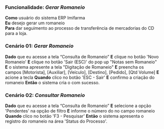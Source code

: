 ### Funcionalidade: *Gerar Romaneio*

**Como** usuário do sistema ERP Imifarma <br/>
**Eu** desejo gerar um romaneio <br/>
**Para** dar seguimento ao processo de transferência de mercadorias do CD para a loja. <br/>

### Cenário 01: *Gerar Romaneio*

**Dado** que eu acesse a tela “Consulta de Romaneio”
**E** clique no botão 'Novo Romaneio'
**E** clique no botão 'Sair (ESC)' do pop up "Notas sem Romaneio"
**E** o sistema apresente a tela "Digitação de Romaneio"
**E** preencha os campos [Motorista], [Auxiliar], [Veículo], [Destino], [Pedido], [Qtd Volume]
**E** acione a tecla <ENTER>
**Quando** clico no botão 'ESC - Sair'
**E** confirmo a criação do romaneio
**Então** o sistema cria o com sucesso.


### Cenário 02: *Consultar Romaneio*

**Dado** que eu acesse a tela “Consulta de Romaneio”
**E** selecione a opção 'Pendentes' na opção de filtro
**E** informe o número do no campo romaneio
**Quando** clico no botão 'F3 - Pesquisar'
**Então** o sistema apresenta o registro do romaneio na área 'Status do Processo'.
